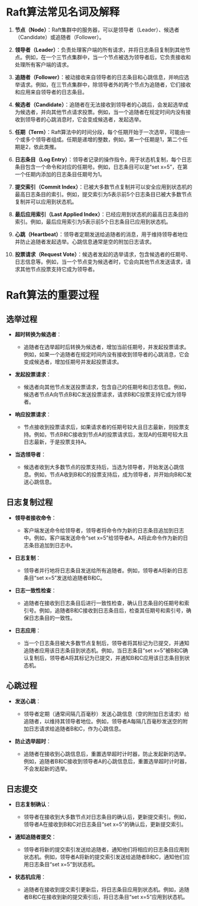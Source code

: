 # Raft算法常见名词及解释

1. **节点（Node）**：Raft集群中的服务器，可以是领导者（Leader）、候选者（Candidate）或追随者（Follower）。

2. **领导者（Leader）**：负责处理客户端的所有请求，并将日志条目复制到其他节点。例如，在一个三节点集群中，当一个节点被选为领导者后，它负责接收和处理所有客户端的请求。

3. **追随者（Follower）**：被动接收来自领导者的日志条目和心跳信息，并响应选举请求。例如，在三节点集群中，除领导者外的两个节点为追随者，它们接收和应用来自领导者的日志条目。

4. **候选者（Candidate）**：追随者在无法接收到领导者的心跳后，会发起选举成为候选者，并向其他节点请求投票。例如，当一个追随者在规定时间内没有接收到领导者的心跳消息时，它会变成候选者，发起选举。

5. **任期（Term）**：Raft算法中的时间分段，每个任期开始于一次选举，可能由一个或多个领导者组成。任期是递增的整数，例如，第一个任期是1，第二个任期是2，依此类推。

6. **日志条目（Log Entry）**：领导者记录的操作指令，用于状态机复制，每个日志条目包含一个命令和对应的任期号。例如，日志条目可以是“set x=5”，在第一个任期内添加的日志条目任期号为1。

7. **提交索引（Commit Index）**：已被大多数节点复制并可以安全应用到状态机的最高日志条目的索引。例如，提交索引为5表示前5个日志条目已被大多数节点复制并可以应用到状态机。

8. **最后应用索引（Last Applied Index）**：已经应用到状态机的最高日志条目的索引。例如，最后应用索引为5表示前5个日志条目已应用到状态机。

9. **心跳（Heartbeat）**：领导者定期发送给追随者的消息，用于维持领导者地位并防止追随者发起选举。心跳信息通常是空的附加日志请求。

10. **投票请求（Request Vote）**：候选者发起的选举请求，包含候选者的任期号、日志信息等。例如，当一个节点变为候选者时，它会向其他节点发送请求，请求其他节点投票支持它成为领导者。

# Raft算法的重要过程

## 选举过程

- **超时转换为候选者**：
  - 追随者在选举超时后转换为候选者，增加当前任期号，并发起投票请求。例如，如果一个追随者在规定时间内没有接收到领导者的心跳消息，它会变成候选者，增加任期号并发起投票请求。

- **发起投票请求**：
  - 候选者向其他节点发送投票请求，包含自己的任期号和日志信息。例如，候选者节点A向节点B和C发送投票请求，请求B和C投票支持它成为领导者。

- **响应投票请求**：
  - 节点接收到投票请求后，如果请求者的任期号较大且日志最新，则投票支持。例如，节点B和C接收到节点A的投票请求后，发现A的任期号较大且日志最新，于是投票支持A。

- **当选领导者**：
  - 候选者收到大多数节点的投票支持后，当选为领导者，开始发送心跳信息。例如，节点A收到B和C的投票支持后，成为领导者，并开始向B和C发送心跳信息。

## 日志复制过程

- **领导者接收命令**：
  - 客户端发送命令给领导者，领导者将命令作为新的日志条目追加到日志中。例如，客户端发送命令“set x=5”给领导者A，A将此命令作为新的日志条目追加到日志中。

- **日志复制**：
  - 领导者并行地将日志条目发送给所有追随者。例如，领导者A将新的日志条目“set x=5”发送给追随者B和C。

- **日志一致性检查**：
  - 追随者在接收到日志条目后进行一致性检查，确认日志条目的任期号和索引号。例如，追随者B和C接收到日志条目后，检查其任期号和索引号，确保日志条目的一致性。

- **日志应用**：
  - 当一个日志条目被大多数节点复制后，领导者将其标记为已提交，并通知追随者应用该日志条目到状态机。例如，当日志条目“set x=5”被B和C确认复制后，领导者A将其标记为已提交，并通知B和C应用该日志条目到状态机。

## 心跳过程

- **发送心跳**：
  - 领导者定期（通常间隔几百毫秒）发送心跳信息（空的附加日志请求）给追随者，以维持其领导者地位。例如，领导者A每隔几百毫秒发送空的附加日志请求给追随者B和C，作为心跳信息。

- **防止选举超时**：
  - 追随者在接收到心跳信息后，重置选举超时计时器，防止发起新的选举。例如，追随者B和C接收到领导者A的心跳信息后，重置选举超时计时器，不会发起新的选举。

## 日志提交

- **日志复制确认**：
  - 领导者在接收到大多数节点对日志条目的确认后，更新提交索引。例如，领导者A在接收到B和C对日志条目“set x=5”的确认后，更新提交索引。

- **通知追随者提交**：
  - 领导者将新的提交索引发送给追随者，通知他们将相应的日志条目应用到状态机。例如，领导者A将新的提交索引发送给追随者B和C，通知他们应用日志条目“set x=5”到状态机。

- **状态机应用**：
  - 追随者在接收到提交索引更新后，将日志条目应用到状态机。例如，追随者B和C在接收到新的提交索引后，将日志条目“set x=5”应用到状态机。
